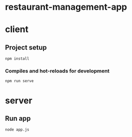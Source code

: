 # restaurant-management-app
 
# client

## Project setup
```
npm install
```

### Compiles and hot-reloads for development
```
npm run serve
```

# server

## Run app
```
node app.js
```
